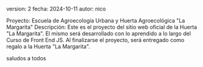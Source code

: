 version: 2
fecha: 2024-10-11
autor: nico

Proyecto: Escuela de Agroecología Urbana y Huerta Agroecológica "La Margarita"
Descripción: Este es el proyecto del sitio web oficial de la Huerta "La Margarita".
El mismo será desarrollado con lo aprendido a lo largo del Curso de Front End JS.
Al finalizarse el proyecto, será entregado como regalo a la Huerta "La Margarita".

saludos a todos

